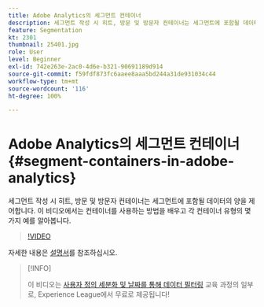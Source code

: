 ```yaml
---
title: Adobe Analytics의 세그먼트 컨테이너
description: 세그먼트 작성 시 히트, 방문 및 방문자 컨테이너는 세그먼트에 포함될 데이터의 양을 제어합니다. 이 비디오에서는 컨테이너를 사용하는 방법을 배우고 각 컨테이너 유형의 몇 가지 예를 알아봅니다.
feature: Segmentation
kt: 2301
thumbnail: 25401.jpg
role: User
level: Beginner
exl-id: 742e263e-2ac0-4d6e-b321-90691189d914
source-git-commit: f59fdf873fc6aaee8aaa5bd244a31de931034c44
workflow-type: tm+mt
source-wordcount: '116'
ht-degree: 100%

---
```


# Adobe Analytics의 세그먼트 컨테이너 {#segment-containers-in-adobe-analytics}

세그먼트 작성 시 히트, 방문 및 방문자 컨테이너는 세그먼트에 포함될 데이터의 양을 제어합니다. 이 비디오에서는 컨테이너를 사용하는 방법을 배우고 각 컨테이너 유형의 몇 가지 예를 알아봅니다.

>[!VIDEO](https://video.tv.adobe.com/v/25401/?quality=12)

자세한 내용은 [설명서](https://experienceleague.adobe.com/docs/analytics/components/segmentation/seg-overview.html?lang=ko)를 참조하십시오.

>[!INFO]
>
> 이 비디오는 [사용자 정의 세분화 및 날짜를 통해 데이터 필터링](https://experienceleague.adobe.com/?recommended=Analytics-U-1-2021.1.filterdata) 교육 과정의 일부로, Experience League에서 무료로 제공됩니다!
